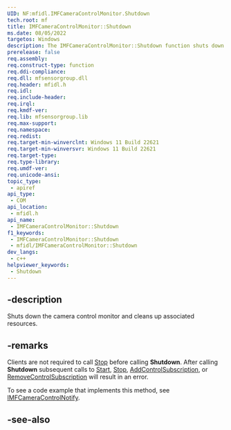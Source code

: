 ```yaml
---
UID: NF:mfidl.IMFCameraControlMonitor.Shutdown
tech.root: mf
title: IMFCameraControlMonitor::Shutdown
ms.date: 08/05/2022
targetos: Windows
description: The IMFCameraControlMonitor::Shutdown function shuts down the camera control monitor and cleans up associated resources.
prerelease: false
req.assembly: 
req.construct-type: function
req.ddi-compliance: 
req.dll: mfsensorgroup.dll
req.header: mfidl.h
req.idl: 
req.include-header: 
req.irql: 
req.kmdf-ver: 
req.lib: mfsensorgroup.lib
req.max-support: 
req.namespace: 
req.redist: 
req.target-min-winverclnt: Windows 11 Build 22621
req.target-min-winversvr: Windows 11 Build 22621
req.target-type: 
req.type-library: 
req.umdf-ver: 
req.unicode-ansi: 
topic_type:
 - apiref
api_type:
 - COM
api_location:
 - mfidl.h
api_name:
 - IMFCameraControlMonitor::Shutdown
f1_keywords:
 - IMFCameraControlMonitor::Shutdown
 - mfidl/IMFCameraControlMonitor::Shutdown
dev_langs:
 - c++
helpviewer_keywords:
 - Shutdown
---
```


## -description

Shuts down the camera control monitor and cleans up associated resources.

## -remarks

Clients are not required to call [Stop](nf-mfidl-imfcameracontrolmonitor-stop.md) before calling **Shutdown**. After calling **Shutdown** subsequent calls to [Start](nf-mfidl-imfcameracontrolmonitor-start.md), [Stop](nf-mfidl-imfcameracontrolmonitor-stop.md), [AddControlSubscription](nf-mfidl-imfcameracontrolmonitor-addcontrolsubscription.md), or [RemoveControlSubscription](nf-mfidl-imfcameracontrolmonitor-addcontrolsubscription.md) will result in an error.

To see a code example that implements this method, see [IMFCameraControlNotify](nn-mfidl-imfcameracontrolnotify.md).

## -see-also

